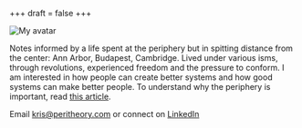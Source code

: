 +++
draft = false
+++

![My avatar](/images/kris-avatar.jpeg)

Notes informed by a life spent at the periphery but in spitting distance from the center:
Ann Arbor, Budapest, Cambridge. Lived under various isms, through revolutions,
experienced freedom and the pressure to conform. I am interested in how people
can create better systems and how good systems can make better people. To understand
why the periphery is important, read [this article](/articles/how-the-provinces-conquer/).

Email kris@peritheory.com or connect on [LinkedIn](https://linkedin.com/in/kflautner)
